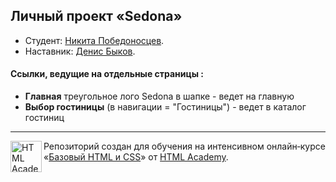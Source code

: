 ## Личный проект «Sedona»

* Студент: [Никита Победоносцев](https://up.htmlacademy.ru/htmlcss/18/user/502263).
* Наставник: [Денис Быков](https://htmlacademy.ru/profile/id66426).

#### Ссылки, ведущие на отдельные страницы :
* **Главная**  треугольное лого Sedona в шапке - ведет на главную
* **Выбор гостиницы** (в навигации = "Гостиницы") - ведет в каталог гостиниц
---

<a href="https://htmlacademy.ru/intensive/htmlcss"><img align="left" width="50" height="50" alt="HTML Academy" src="https://up.htmlacademy.ru/static/img/intensive/htmlcss/logo-for-github.svg"></a>

Репозиторий создан для обучения на интенсивном онлайн‑курсе «[Базовый HTML и CSS](https://htmlacademy.ru/intensive/htmlcss)» от [HTML Academy](https://htmlacademy.ru).
